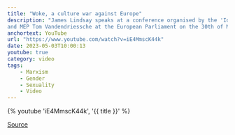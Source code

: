 ```yaml
---
title: "Woke, a culture war against Europe"
description: "James Lindsay speaks at a conference organised by the 'Identity and Democracy Foundation'
and MEP Tom Vandendriessche at the European Parliament on the 30th of March 2023."
anchortext: YouTube
url: "https://www.youtube.com/watch?v=iE4MmscK44k"
date: 2023-05-03T10:00:13
youtube: true
category: video
tags:
    - Marxism
    - Gender
    - Sexuality
    - Video
---
```


{% youtube 'iE4MmscK44k', '{{ title }}' %}

[Source](https://twitter.com/dbongino/status/1653404123167965185?s=43&t=3ix3X-JW36dm2JkIswFdiA)